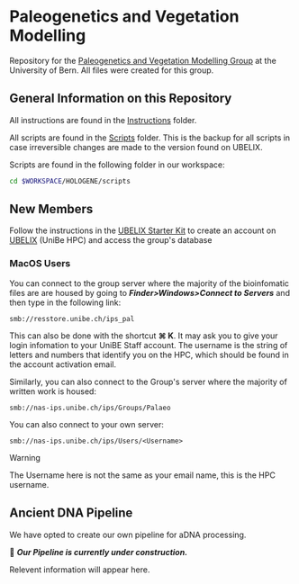# Paleogenetics and Vegetation Modelling
Repository for the [Paleogenetics and Vegetation Modelling Group](https://www.ips.unibe.ch/research/palgen/index_eng.html) at the University of Bern. All files were created for this group.

## General Information on this Repository
All instructions are found in the [Instructions](Instructions) folder.

All scripts are found in the [Scripts](Scripts) folder. This is the backup for all scripts in case irreversible changes are made to the version found on UBELIX.

Scripts are found in the following folder in our workspace:

```bash
cd $WORKSPACE/HOLOGENE/scripts
```

## New Members
Follow the instructions in the [UBELIX Starter Kit](Instructions/UBELIX_Starter_Kit.md) to create an account on [UBELIX](https://hpc-unibe-ch.github.io/) (UniBe HPC) and access the group's database

### MacOS Users

You can connect to the group server where the majority of the bioinfomatic files are are housed by going to *__Finder>Windows>Connect to Servers__* and then type in the following link:

```
smb://resstore.unibe.ch/ips_pal
```

This can also be done with the shortcut __⌘ K__. It may ask you to give your login infomation to your UniBE Staff account. The username is the string of letters and numbers that identify you on the HPC, which should be found in the account activation email. 

Similarly, you can also connect to the Group's server where the majority of written work is housed:

```
smb://nas-ips.unibe.ch/ips/Groups/Palaeo 
```

You can also connect to your own server:

```
smb://nas-ips.unibe.ch/ips/Users/<Username>
```

>[!warning]
>The Username here is not the same as your email name, this is the HPC username.

## Ancient DNA Pipeline
We have opted to create our own pipeline for aDNA processing.

🚧 *__Our Pipeline is currently under construction.__*

Relevent information will appear here.

